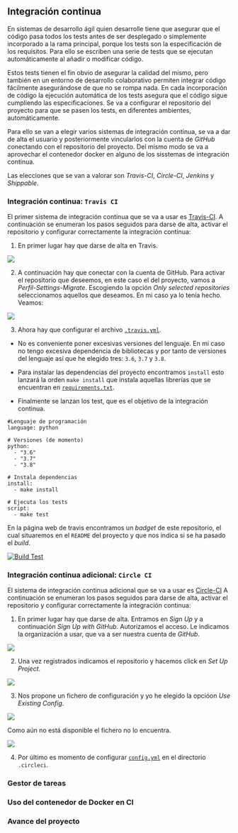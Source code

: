 ## Integración continua

En sistemas de desarrollo ágil quien desarrolle tiene que asegurar que el código pasa todos los tests antes de ser desplegado o simplemente incorporado a la rama principal, porque los tests son la especificación de los requisitos. Para ello se escriben una serie de tests que se ejecutan automáticamente al añadir o modificar código.

Estos tests tienen el fin obvio de asegurar la calidad del mismo, pero también en un entorno de desarrollo colaborativo permiten integrar código fácilmente asegurándose de que no se rompa nada. En cada incorporación de código la ejecución automática de los tests asegura que el código sigue cumpliendo las especificaciones. Se va a configurar el repositorio del proyecto para que se pasen los tests, en diferentes ambientes, automáticamente.

Para ello se van a elegir varios sistemas de integración continua, se va a dar de alta el usuario y posteriormente vincularlos con la cuenta de *GitHub* conectando con el repositorio del proyecto. Del mismo modo se va a aprovechar el contenedor docker en alguno de los sisstemas de integración continua.

Las elecciones que se van a valorar son *Travis-CI*, *Circle-CI*, *Jenkins* y *Shippable*.

### Integración continua: `Travis CI`

El primer sistema de integración continua que se va a usar es [Travis-CI](https://travis-ci.com/). A continuación se enumeran los pasos seguidos para darse de alta, activar el repositorio y configurar correctamente la integración continua:

1. En primer lugar hay que darse de alta en Travis.

![](https://github.com/Carlossamu7/CC1-Conservatorio/blob/master/docs/images/sem_08_09/travis_init.png)

2. A continuación hay que conectar con la cuenta de GitHub. Para activar el repositorio que deseemos, en este caso el del proyecto, vamos a *Perfil-Settings-Migrate*. Escogiendo la opción *Only selected repositories* seleccionamos aquellos que deseamos. En mi caso ya lo tenía hecho. Veamos:

![](https://github.com/Carlossamu7/CC1-Conservatorio/blob/master/docs/images/sem_08_09/migrate.png)

3. Ahora hay que configurar el archivo [`.travis.yml`](https://github.com/Carlossamu7/CC1-Conservatorio/blob/master/.travis.yml).

- No es conveniente poner excesivas versiones del lenguaje. En mi caso no tengo excesiva dependencia de bibliotecas y por tanto de versiones del lenguaje así que he elegido tres: `3.6`, `3.7` y `3.8`.

- Para instalar las dependencias del proyecto encontramos `install` esto lanzará la orden `make install` que instala aquellas librerías que se encuentran en [`requirements.txt`](https://github.com/Carlossamu7/CC1-Conservatorio/blob/master/requirements.txt).

- Finalmente se lanzan los test, que es el objetivo de la integración continua.

```
#Lenguaje de programación
language: python

# Versiones (de momento)
python:
  - "3.6"
  - "3.7"
  - "3.8"

# Instala dependencias
install:
  - make install

# Ejecuta los tests
script:
  - make test
```

En la página web de travis encontramos un *badget* de este repositorio, el cual situaremos en el `README` del proyecto y que nos indica si se ha pasado el *build*.

[![Build Test](https://travis-ci.org/Carlossamu7/CC1-Conservatorio.svg?branch=master)](https://travis-ci.org/github/Carlossamu7/CC1-Conservatorio)

### Integración continua adicional: `Circle CI`

El sistema de integración continua adicional que se va a usar es [Circle-CI](https://circleci.com/) A continuación se enumeran los pasos seguidos para darse de alta, activar el repositorio y configurar correctamente la integración continua:

1. En primer lugar hay que darse de alta. Entramos en *Sign Up* y a continuación *Sign Up with GitHub*. Autorizamos el acceso. Le indicamos la organización a usar, que va a ser nuestra cuenta de *GitHub*.

![](https://github.com/Carlossamu7/CC1-Conservatorio/blob/master/docs/images/sem_08_09/circle_init.png)

2. Una vez registrados indicamos el repositorio y hacemos click en *Set Up Project*.

![](https://github.com/Carlossamu7/CC1-Conservatorio/blob/master/docs/images/sem_08_09/set_up_project.png)

3. Nos propone un fichero de configuración y yo he elegido la opcióon *Use Existing Config*.

![](https://github.com/Carlossamu7/CC1-Conservatorio/blob/master/docs/images/sem_08_09/configyml.png)

Como aún no está disponible el fichero no lo encuentra.

![](https://github.com/Carlossamu7/CC1-Conservatorio/blob/master/docs/images/sem_08_09/noconfigyml.png)

4. Por último es momento de configurar [`config.yml`](https://github.com/Carlossamu7/CC1-Conservatorio/blob/master/.circleci/config.yml) en el directorio `.circleci`.

### Gestor de tareas

### Uso del contenedor de Docker en CI

### Avance del proyecto
